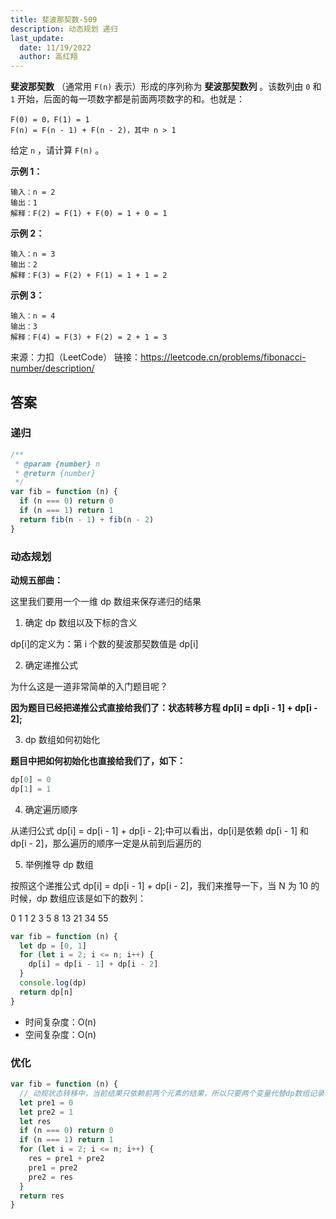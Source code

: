 ```yaml
---
title: 斐波那契数-509
description: 动态规划 递归
last_update:
  date: 11/19/2022
  author: 高红翔
---
```


**斐波那契数** （通常用 `F(n)` 表示）形成的序列称为 **斐波那契数列** 。该数列由 `0` 和 `1` 开始，后面的每一项数字都是前面两项数字的和。也就是：

```
F(0) = 0，F(1) = 1
F(n) = F(n - 1) + F(n - 2)，其中 n > 1
```

给定 `n` ，请计算 `F(n)` 。

**示例 1：**

```
输入：n = 2
输出：1
解释：F(2) = F(1) + F(0) = 1 + 0 = 1
```

**示例 2：**

```
输入：n = 3
输出：2
解释：F(3) = F(2) + F(1) = 1 + 1 = 2
```

**示例 3：**

```
输入：n = 4
输出：3
解释：F(4) = F(3) + F(2) = 2 + 1 = 3
```

来源：力扣（LeetCode）
链接：https://leetcode.cn/problems/fibonacci-number/description/

## 答案

### 递归

```js
/**
 * @param {number} n
 * @return {number}
 */
var fib = function (n) {
  if (n === 0) return 0
  if (n === 1) return 1
  return fib(n - 1) + fib(n - 2)
}
```

### 动态规划

**动规五部曲：**

这里我们要用一个一维 dp 数组来保存递归的结果

1. 确定 dp 数组以及下标的含义

dp[i]的定义为：第 i 个数的斐波那契数值是 dp[i]

2. 确定递推公式

为什么这是一道非常简单的入门题目呢？

**因为题目已经把递推公式直接给我们了：状态转移方程 dp[i] = dp[i - 1] + dp[i - 2];**

3. dp 数组如何初始化

**题目中把如何初始化也直接给我们了，如下：**

```js
dp[0] = 0
dp[1] = 1
```

4. 确定遍历顺序

从递归公式 dp[i] = dp[i - 1] + dp[i - 2];中可以看出，dp[i]是依赖 dp[i - 1] 和 dp[i - 2]，那么遍历的顺序一定是从前到后遍历的

5. 举例推导 dp 数组

按照这个递推公式 dp[i] = dp[i - 1] + dp[i - 2]，我们来推导一下，当 N 为 10 的时候，dp 数组应该是如下的数列：

0 1 1 2 3 5 8 13 21 34 55

```js
var fib = function (n) {
  let dp = [0, 1]
  for (let i = 2; i <= n; i++) {
    dp[i] = dp[i - 1] + dp[i - 2]
  }
  console.log(dp)
  return dp[n]
}
```

- 时间复杂度：O(n)
- 空间复杂度：O(n)

### 优化

```js
var fib = function (n) {
  // 动规状态转移中，当前结果只依赖前两个元素的结果，所以只要两个变量代替dp数组记录状态过程。将空间复杂度降到O(1)
  let pre1 = 0
  let pre2 = 1
  let res
  if (n === 0) return 0
  if (n === 1) return 1
  for (let i = 2; i <= n; i++) {
    res = pre1 + pre2
    pre1 = pre2
    pre2 = res
  }
  return res
}
```
